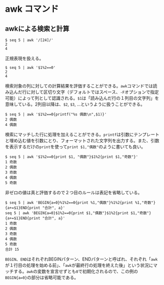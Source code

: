 # awk コマンド

## awkによる検索と計算

```console
$ seq 5 | awk '/[24]/'
2
4
```

正規表現を扱える。

```console
$ seq 5 | awk '$1%2==0'
2
4
```

検索対象の列に対しての計算結果を評価することができる。`awk`コマンドでは読み込んだ行に対して区切り文字（デフォルトではスペース、`-F`オプションで指定可能）によって列として認識される。`$1`は「読み込んだ行の１列目の文字列」を意味している。2列目以降は、`$2`, `$3`, ...というように扱うことができる。

```console
$ seq 5 | awk '$1%2==0{printf("%s 偶数\n",$1)}'
2 偶数
4 偶数
```

検索にマッチした行に処理を加えることができる。`printf`は引数にテンプレートと埋め込む値を引数にとり、フォーマットされた文字列を出力する。また、引数を表示するだけの`print`を使って`print $1,"偶数"`のように書いても良い。

```console
$ seq 5 | awk '$1%2==0{print $1, "偶数"}$1%2{print $1,"奇数"}'
1 奇数
2 偶数
3 奇数
4 偶数
5 奇数
```

非ゼロの値は真と評価するので２つ目のルールは表記を省略している。

```console
$ seq 5 | awk 'BEGIN{a=0}%1%2==0{print %1,"偶数"}%1%2{print %1,"奇数"}{a+=$1}END{print "合計", a}'
seq 5 | awk 'BEGIN{a=0}$1%2==0{print $1,"偶数"}$1%2{print $1,"奇数"}{a+=$1}END{print "合計", a}'
1 奇数
2 偶数
3 奇数
4 偶数
5 奇数
合計 15
```

`BEGIN`、`END`はそれぞれBEGINパターン、ENDパターンと呼ばれ、それぞれ「`awk`が１行目の処理を始める前」、「`awk`が最終行の処理を終えた後」という状況にマッチする。`awk`の変数を宣言せずとも`0`で初期化されるので、この例の`BEGIN{a=0}`の部分は省略可能である。

